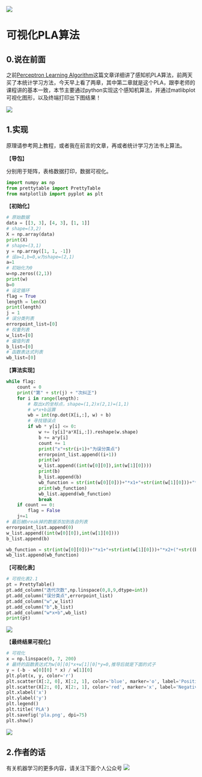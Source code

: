 
![](http://p20tr36iw.bkt.clouddn.com/pla1.png)


# 可视化PLA算法


## 0.说在前面

之前[Perceptron Learning Algorithm](https://mp.weixin.qq.com/s/NVwUu2ZzKvhhwfUAAgRVEg)这篇文章详细讲了感知机PLA算法，前两天买了本统计学习方法，今天早上看了两章，其中第二章就是这个PLA，跟李老师的课程讲的基本一致，本节主要通过python实现这个感知机算法，并通过matlibplot可视化图形，以及终端打印出下图结果！

![](http://p20tr36iw.bkt.clouddn.com/LPA_LEA.png)





## 1.实现

原理请参考网上教程，或者我在前言的文章，再或者统计学习方法书上算法。

【**导包**】

分别用于矩阵，表格数据打印，数据可视化。

```python
import numpy as np
from prettytable import PrettyTable
from matplotlib import pyplot as plt
```

【**初始化**】

```python
# 原始数据
data = [[3, 3], [4, 3], [1, 1]]
# shape=(3,2)
X = np.array(data)
print(X)
# shape=(3,1)
y = np.array([1, 1, -1])
# 设a=1,b=0,w为shape=(2,1)
a=1
# 初始化为0
w=np.zeros((2,1))
print(w)
b=0
# 设定循环
flag = True
length = len(X)
print(length)
j = 1
# 误分类列表
errorpoint_list=[0]
# 权重列表
w_list=[0]
# 偏值列表
b_list=[0]
# 函数表达式列表
wb_list=[0]
```

【**算法实现**】

```python
while flag:
    count = 0
    print("第" + str(j) + "次纠正")
    for i in range(length):
        # 取出x的坐标点，shape=(1,2)x(2,1)=(1,1)
        # w*x+b运算
        wb = int(np.dot(X[i,:], w) + b)
        # 寻找错误点
        if wb * y[i] <= 0:
            w += (y[i]*a*X[i,:]).reshape(w.shape)
            b += a*y[i]
            count += 1
            print("x"+str(i+1)+"为误分类点")
            errorpoint_list.append((i+1))
            print(w)
            w_list.append((int(w[0][0]),int(w[1][0])))
            print(b)
            b_list.append(b)
            wb_function = str(int(w[0][0]))+"*x1+"+str(int(w[1][0]))+"*x2+("+str((b))+")"
            print(wb_function)
            wb_list.append(wb_function)
            break
    if count == 0:
        flag = False
    j+=1
# 最后被break掉的数据添加到各自列表
errorpoint_list.append(0)
w_list.append((int(w[0][0]),int(w[1][0])))
b_list.append(b)

wb_function = str(int(w[0][0]))+"*x1+"+str(int(w[1][0]))+"*x2+("+str((b))+")"
wb_list.append(wb_function)
```

【**可视化表**】

```python
# 可视化表2.1
pt = PrettyTable()
pt.add_column("迭代次数",np.linspace(0,8,9,dtype=int))
pt.add_column("误分类点",errorpoint_list)
pt.add_column("w",w_list)
pt.add_column("b",b_list)
pt.add_column("w*x+b",wb_list)
print(pt)
```

![](http://p20tr36iw.bkt.clouddn.com/pla_termi.png)

【**最终结果可视化**】

```python
# 可视化
x = np.linspace(0, 7, 200)
# 最终的函数表达式为w[0][0]*x+w[1][0]*y=0,推导后就是下面的式子
y = (-b - w[0][0] * x) / w[1][0]
plt.plot(x, y, color='r')
plt.scatter(X[:2, 0], X[:2, 1], color='blue', marker='o', label='Positive')
plt.scatter(X[2:, 0], X[2:, 1], color='red', marker='x', label='Negative')
plt.xlabel('x')
plt.ylabel('y')
plt.legend()
plt.title('PLA')
plt.savefig('pla.png', dpi=75)
plt.show()
```

![](http://p20tr36iw.bkt.clouddn.com/pla1.png)


## 2.作者的话
有关机器学习的更多内容，请关注下面个人公众号
![](http://p20tr36iw.bkt.clouddn.com/wechat.jpg)